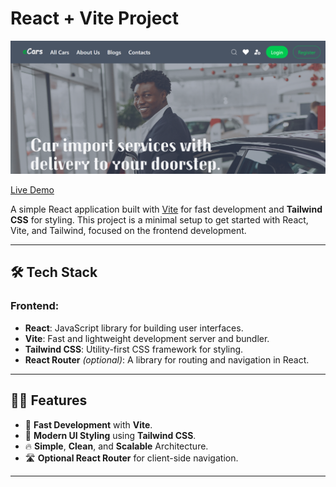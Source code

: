 # React + Vite Project

![React + Vite Screenshot](./src/assets/localhost_5173_%20(2).png)

[Live Demo](https://cars-website-kcsn.vercel.app/)

A simple React application built with [Vite](https://vitejs.dev/) for fast development and **Tailwind CSS** for styling. This project is a minimal setup to get started with React, Vite, and Tailwind, focused on the frontend development.

---

## 🛠️ Tech Stack

### **Frontend**:
- **React**: JavaScript library for building user interfaces.
- **Vite**: Fast and lightweight development server and bundler.
- **Tailwind CSS**: Utility-first CSS framework for styling.
- **React Router** *(optional)*: A library for routing and navigation in React.

---

## 🧑‍💻 Features

- 🚀 **Fast Development** with **Vite**.
- 🎨 **Modern UI Styling** using **Tailwind CSS**.
- 🔥 **Simple**, **Clean**, and **Scalable** Architecture.
- 🛣️ **Optional React Router** for client-side navigation.

---

 
